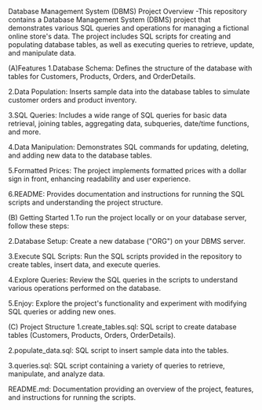 Database Management System (DBMS) Project
Overview
-This repository contains a Database Management System (DBMS) project that demonstrates various SQL queries and operations for managing a fictional online store's data. The project includes SQL scripts for creating and populating database tables, as well as executing queries to retrieve, update, and manipulate data.

(A)Features
1.Database Schema: Defines the structure of the database with tables for Customers, Products, Orders, and OrderDetails.

2.Data Population: Inserts sample data into the database tables to simulate customer orders and product inventory.

3.SQL Queries: Includes a wide range of SQL queries for basic data retrieval, joining tables, aggregating data, subqueries, date/time functions, and more.

4.Data Manipulation: Demonstrates SQL commands for updating, deleting, and adding new data to the database tables.

5.Formatted Prices: The project implements formatted prices with a dollar sign in front, enhancing readability and user experience.

6.README: Provides documentation and instructions for running the SQL scripts and understanding the project structure.

(B) Getting Started
1.To run the project locally or on your database server, follow these steps:

2.Database Setup: Create a new database ("ORG") on your DBMS server.

3.Execute SQL Scripts: Run the SQL scripts provided in the repository to create tables, insert data, and execute queries.

4.Explore Queries: Review the SQL queries in the scripts to understand various operations performed on the database.

5.Enjoy: Explore the project's functionality and experiment with modifying SQL queries or adding new ones.

(C) Project Structure
1.create_tables.sql: SQL script to create database tables (Customers, Products, Orders, OrderDetails).

2.populate_data.sql: SQL script to insert sample data into the tables.

3.queries.sql: SQL script containing a variety of queries to retrieve, manipulate, and analyze data.

README.md: Documentation providing an overview of the project, features, and instructions for running the scripts.

